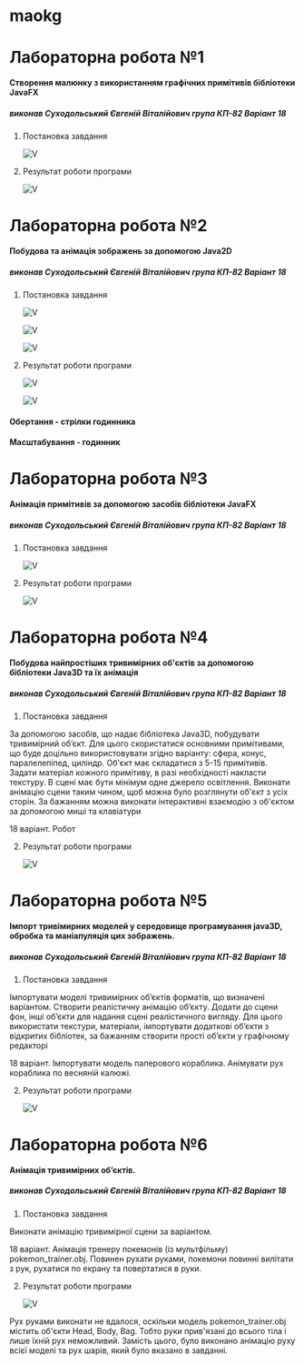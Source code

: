 # maokg


# Лабораторна робота №1

**Створення малюнку з використанням графічних примітивів бібліотеки JavaFX**

##### виконав Суходольський Євгеній Віталійович група КП-82 Варіант 18

1. Постановка завдання

   ![V](https://res.cloudinary.com/nicereadcloud/image/upload/v1613225120/task_lrnsne.png)
   
2. Результат роботи програми

   ![V](https://res.cloudinary.com/nicereadcloud/image/upload/v1613225119/result_zhwxzd.png)
       

# Лабораторна робота №2

**Побудова та анімація зображень за допомогою Java2D**

##### виконав Суходольський Євгеній Віталійович група КП-82 Варіант 18

1. Постановка завдання

   ![V](https://res.cloudinary.com/nicereadcloud/image/upload/v1614190679/lab2/task1_ijltzc.png)
   
   ![V](https://res.cloudinary.com/nicereadcloud/image/upload/v1614190679/lab2/task2_llwpfn.png)
   
   ![V](https://res.cloudinary.com/nicereadcloud/image/upload/v1614190679/lab2/task3_pvw6ts.png)
   
2. Результат роботи програми

   ![V](https://res.cloudinary.com/nicereadcloud/image/upload/v1614190679/lab2/result1_rfwblm.png)
   
   ![V](https://res.cloudinary.com/nicereadcloud/image/upload/v1614190679/lab2/result2_fvlkjw.png)


#### Обертання - стрілки годинника
#### Масштабування - годинник


# Лабораторна робота №3

**Анімація примітивів за допомогою засобів бібліотеки JavaFX**

##### виконав Суходольський Євгеній Віталійович група КП-82 Варіант 18

1. Постановка завдання

    ![V](https://res.cloudinary.com/nicereadcloud/image/upload/v1615749029/lab3/task_v3dw6z.png)

2. Результат роботи програми

   ![V](https://res.cloudinary.com/nicereadcloud/image/upload/v1615749021/lab3/result_yzhrdx.gif)


# Лабораторна робота №4

**Побудова найпростіших тривимірних об'єктів за допомогою бібліотеки Java3D та їх анімація**

##### виконав Суходольський Євгеній Віталійович група КП-82 Варіант 18

1. Постановка завдання

За допомогою засобів, що надає бібліотека Java3D, побудувати тривимірний об’єкт. Для цього скористатися основними примітивами, що буде доцільно використовувати згідно варіанту: сфера, конус, паралелепіпед, циліндр. Об'єкт має складатися з 5-15 примітивів. Задати матеріал кожного примітиву, в разі необхідності накласти текстуру. В сцені має бути мінімум одне джерело освітлення. Виконати анімацію сцени таким чином, щоб можна було розглянути об'єкт з усіх сторін. За бажанням можна виконати інтерактивні взаємодію з об'єктом за допомогою миші та клавіатури

18 варіант. Робот   

2. Результат роботи програми

   ![V](https://res.cloudinary.com/nicereadcloud/image/upload/v1616526219/result_p3lwcs.png)
       

# Лабораторна робота №5

**Імпорт тривімирних моделей у середовище програмування java3D, обробка та маніапуляція цих зображень.**

##### виконав Суходольський Євгеній Віталійович група КП-82 Варіант 18

1. Постановка завдання

Імпортувати моделі тривимірних об’єктів форматів, що визначені варіантом. Створити реалістичну анімацію об’єкту. Додати до сцени фон, інші об’єкти для надання сцені реалістичного вигляду. Для цього використати текстури, матеріали, імпортувати додаткові об’єкти з відкритих бібліотек, за бажанням створити прості об’єкти у графічному редакторі

18 варіант. Імпортувати модель паперового кораблика. Анімувати рух кораблика по весняній калюжі.   

2. Результат роботи програми

   ![V](https://res.cloudinary.com/nicereadcloud/image/upload/v1617729282/result_lzmunw.png)
       

# Лабораторна робота №6

**Анімація тривимірних об’єктів.**

##### виконав Суходольський Євгеній Віталійович група КП-82 Варіант 18

1. Постановка завдання

Виконати анімацію тривимірної сцени за варіантом.

18 варіант. Анімація тренеру покемонів (із мультфільму) pokemon_trainer.obj. Повинен рухати руками, покемони повинні вилітати з рук, рухатися по екрану та повертатися в руки.  

2. Результат роботи програми

   ![V](https://res.cloudinary.com/nicereadcloud/image/upload/v1617731491/result_hugtzd.png)


Рух руками виконати не вдалося, оскільки модель pokemon_trainer.obj містить об'єкти Head, Body, Bag. Тобто руки прив'язані до всього тіла і лише їхній рух неможливий. Замість цього, було виконано анімацію руху всієї моделі та рух шарів, який було вказано в завданні.      

